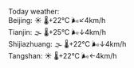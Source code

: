 Today weather:  
Beijing: ☀️   🌡️+22°C 🌬️↙4km/h  
Tianjin: 🌫  🌡️+25°C 🌬️↓4km/h  
Shijiazhuang: 🌫  🌡️+22°C 🌬️↓4km/h  
Tangshan: ☀️   🌡️+22°C 🌬️←4km/h  
